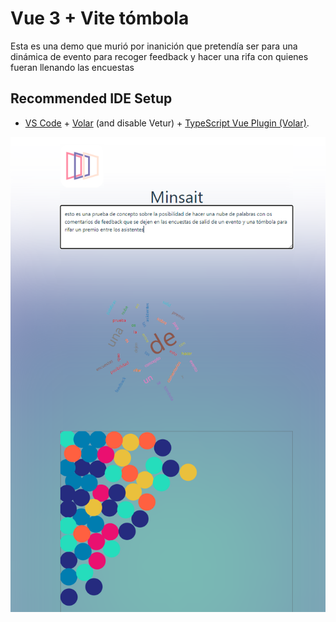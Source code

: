 # Vue 3 + Vite tómbola

Esta es una demo que murió por inanición que pretendía ser para una dinámica de evento para recoger feedback y hacer una rifa con quienes fueran llenando las encuestas

## Recommended IDE Setup

- [VS Code](https://code.visualstudio.com/) + [Volar](https://marketplace.visualstudio.com/items?itemName=Vue.volar) (and disable Vetur) + [TypeScript Vue Plugin (Volar)](https://marketplace.visualstudio.com/items?itemName=Vue.vscode-typescript-vue-plugin).

![Screenshot](image.png)